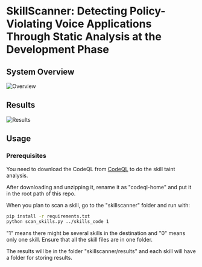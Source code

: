 # SkillScanner: Detecting Policy-Violating Voice Applications Through Static Analysis at the Development Phase

## System Overview
![Overview](https://github.com/CUSecLab/SkillScanner/blob/main/image/system_overview.png)
## Results
![Results](https://github.com/CUSecLab/SkillScanner/blob/main/image/Results.png)

## Usage

### Prerequisites

You need to download the CodeQL from [CodeQL](https://github.com/github/codeql-action/releases) to do the skill taint analysis.

After downloading and unzipping it, rename it as "codeql-home" and put it in the root path of this repo.

When you plan to scan a skill, go to the "skillscanner" folder and run with: 


```bash
pip install -r requirements.txt
python scan_skills.py ../skills_code 1
```

"1" means there might be several skills in the destination and "0" means only one skill. Ensure that all the skill files are in one folder.

The results will be in the folder "skillscanner/results" and each skill will have a folder for storing results.
